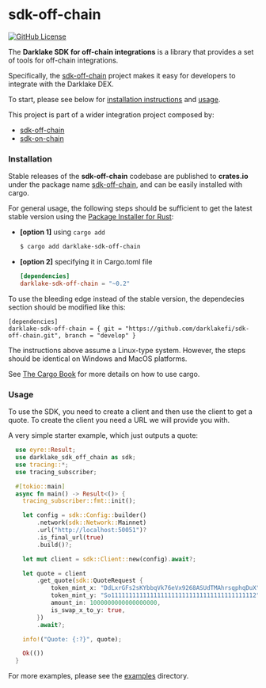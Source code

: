 # sdk-off-chain

[![GitHub License](https://img.shields.io/github/license/darklakefi/sdk-off-chain)](https://github.com/darklakefi/sdk-off-chain/blob/develop/LICENSE)

The **Darklake SDK for off-chain integrations** is a library that provides a set of tools for off-chain integrations.

Specifically, the [sdk-off-chain](https://github.com/darklakefi/sdk-off-chain) project makes it easy for developers to integrate with the Darklake DEX.

To start, please see below for [installation instructions](https://github.com/darklakefi/sdk-off-chain#installation) and [usage](https://github.com/darklakefi/sdk-off-chain#usage).

This project is part of a wider integration project composed by:
- [sdk-off-chain](https://github.com/darklakefi/sdk-off-chain)
- [sdk-on-chain](https://github.com/darklakefi/sdk-on-chain)

### Installation

Stable releases of the **sdk-off-chain** codebase are published to **crates.io** under the package name [sdk-off-chain](https://crates.io/crates/darklake-sdk-off-chain), and can be easily installed with cargo.

For general usage, the following steps should be sufficient to get the latest stable version using the [Package Installer for Rust](https://github.com/rust-lang/cargo):

- **\[option 1]** using `cargo add`

    ```bash
    $ cargo add darklake-sdk-off-chain
    ```

- **\[option 2]** specifying it in Cargo.toml file

    
    ```toml
    [dependencies]
    darklake-sdk-off-chain = "~0.2"
    ```
    
To use the bleeding edge instead of the stable version, the dependecies section should be modified like this:

```
[dependencies]
darklake-sdk-off-chain = { git = "https://github.com/darklakefi/sdk-off-chain.git", branch = "develop" }
```

The instructions above assume a Linux-type system. However, the steps should be identical on Windows and MacOS platforms.

See [The Cargo Book](https://doc.rust-lang.org/cargo/index.html) for more details on how to use cargo.

### Usage

To use the SDK, you need to create a client and then use the client to get a quote. To create the client you need a URL we will provide you with.

A very simple starter example, which just outputs a quote:
```rust
  use eyre::Result;
  use darklake_sdk_off_chain as sdk;
  use tracing::*;
  use tracing_subscriber;

  #[tokio::main]
  async fn main() -> Result<()> {
    tracing_subscriber::fmt::init();

    let config = sdk::Config::builder()
        .network(sdk::Network::Mainnet)
        .url("http://localhost:50051")?
        .is_final_url(true)
        .build()?;

    let mut client = sdk::Client::new(config).await?;

    let quote = client
        .get_quote(sdk::QuoteRequest {
            token_mint_x: "DdLxrGFs2sKYbbqVk76eVx9268ASUdTMAhrsqphqDuX".to_string(),
            token_mint_y: "So11111111111111111111111111111111111111112".to_string(),
            amount_in: 1000000000000000000,
            is_swap_x_to_y: true,
        })
        .await?;

    info!("Quote: {:?}", quote);

    Ok(())
  }
```

For more examples, please see the [examples](https://github.com/darklakefi/sdk-off-chain/tree/develop/examples) directory.